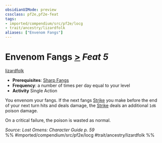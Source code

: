 ```yaml
---
obsidianUIMode: preview
cssclass: pf2e,pf2e-feat
tags:
- imported/compendium/src/pf2e/locg
- trait/ancestry/lizardfolk
aliases: ["Envenom Fangs"]
---
```

# Envenom Fangs  [>](chapter-9-playing-the-game.md#Actions "Single Action") *Feat 5*  
[lizardfolk](lizardfolk-b1.md)  

- **Prerequisites**: [Sharp Fangs](sharp-fangs-locg.md)
- **Frequency**: a number of times per day equal to your level
- **Activity** Single Action

You envenom your fangs. If the next fangs [Strike](strike.md) you make before the end of your next turn hits and deals damage, the [Strike](strike.md) deals an additional `1d6` poison damage.

On a critical failure, the poison is wasted as normal.

*Source: Lost Omens: Character Guide p. 59*  
%% #imported/compendium/src/pf2e/locg #trait/ancestry/lizardfolk %%